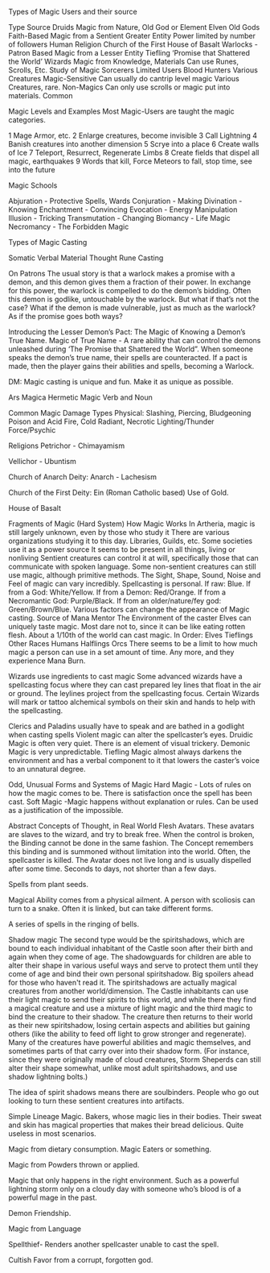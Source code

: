 Types of Magic Users and their source

Type
Source
Druids
Magic from Nature, Old God or Element
Elven Old Gods
Faith-Based
Magic from a Sentient Greater Entity
Power limited by number of followers
Human Religion
Church of the First
House of Basalt
Warlocks - Patron Based
Magic from a Lesser Entity
Tiefling ‘Promise that Shattered the World’
Wizards
Magic from Knowledge, Materials
Can use Runes, Scrolls, Etc.
Study of Magic
Sorcerers
Limited Users
Blood Hunters
Various Creatures
Magic-Sensitive
Can usually do cantrip level magic
Various Creatures, rare.
Non-Magics
Can only use scrolls or magic put into materials.
Common


Magic Levels and Examples
Most Magic-Users are taught the magic categories.

1 Mage Armor, etc.
2 Enlarge creatures, become invisible
3 Call Lightning
4 Banish creatures into another dimension
5 Scrye into a place
6 Create walls of Ice
7 Teleport, Resurrect, Regenerate Limbs
8 Create fields that dispel all magic, earthquakes
9 Words that kill, Force Meteors to fall, stop time, see into the future


Magic Schools

Abjuration - Protective Spells, Wards
Conjuration - Making
Divination - Knowing
Enchantment - Convincing
Evocation - Energy Manipulation 
Illusion - Tricking
Transmutation - Changing
Biomancy - Life Magic
Necromancy - The Forbidden Magic


Types of Magic Casting

Somatic
Verbal
Material
Thought
Rune Casting

On Patrons
The usual story is that a warlock makes a promise with a demon, and this demon gives them a fraction of their power. In exchange for this power, the warlock is compelled to do the demon’s bidding. Often this demon is godlike, untouchable by the warlock.
But what if that’s not the case? What if the demon is made vulnerable, just as much as the warlock? As if the promise goes both ways?

Introducing the Lesser Demon’s Pact: The Magic of Knowing a Demon’s True Name.
Magic of True Name - A rare ability that can control the demons unleashed during ‘The Promise that Shattered the World”. When someone speaks the demon’s true name, their spells are counteracted. If a pact is made, then the player gains their abilities and spells, becoming a Warlock.


DM:
Magic casting is unique and fun. Make it as unique as possible.

Ars Magica Hermetic Magic
Verb and Noun

Common Magic Damage Types
Physical: Slashing, Piercing, Bludgeoning
Poison and Acid
Fire, Cold
Radiant, Necrotic
Lighting/Thunder
Force/Psychic

Religions
Petrichor - Chimayamism

Vellichor - Ubuntism



Church of Anarch
Deity: Anarch - Lachesism


Church of the First
Deity: Ein (Roman Catholic based)
Use of Gold.

House of Basalt



Fragments of Magic (Hard System)
How Magic Works
In Artheria, magic is still largely unknown, even by those who study it
There are various organizations studying it to this day. Libraries, Guilds, etc.
Some societies use it as a power source
It seems to be present in all things, living or nonliving
Sentient creatures can control it at will, specifically those that can communicate with spoken language.
Some non-sentient creatures can still use magic, although primitive methods.
The Sight, Shape, Sound, Noise and Feel of magic can vary incredibly. Spellcasting is personal.
If raw: Blue.
If from a God: White/Yellow.
If from a Demon: Red/Orange.
If from a Necromantic God: Purple/Black.
If from an older/nature/fey god: Green/Brown/Blue.
Various factors can change the appearance of Magic casting.
Source of Mana
Mentor
The Environment of the caster
Elves can uniquely taste magic. Most dare not to, since it can be like eating rotten flesh.
About a 1/10th of the world can cast magic. In Order:
Elves
Tieflings
Other Races
Humans
Halflings
Orcs
There seems to be a limit to how much magic a person can use in a set amount of time. Any more, and they experience Mana Burn.




Wizards use ingredients to cast magic
Some advanced wizards have a spellcasting focus where they can cast prepared ley lines that float in the air or ground. The leylines project from the spellcasting focus.
Certain Wizards will mark or tattoo alchemical symbols on their skin and hands to help with the spellcasting.

Clerics and Paladins usually have to speak and are bathed in a godlight when casting spells
Violent magic can alter the spellcaster’s eyes.
Druidic Magic is often very quiet. There is an element of visual trickery.
Demonic Magic is very unpredictable.
Tiefling Magic almost always darkens the environment and has a verbal component to it that lowers the caster’s voice to an unnatural degree.


Odd, Unusual Forms and Systems of Magic
Hard Magic - Lots of rules on how the magic comes to be. There is satisfaction once the spell has been cast.
Soft Magic -Magic happens without explanation or rules. Can be used as a justification of the impossible.


Abstract Concepts of Thought, in Real World Flesh Avatars. These avatars are slaves to the wizard, and try to break free. When the control is broken, the Binding cannot be done in the same fashion. The Concept remembers this binding and is summoned without limitation into the world. Often, the spellcaster is killed. The Avatar does not live long and is usually dispelled after some time. Seconds to days, not shorter than a few days.

Spells from plant seeds.

Magical Ability comes from a physical ailment. A person with scoliosis can turn to a snake. Often it is linked, but can take different forms.

A series of spells in the ringing of bells.

Shadow magic
The second type would be the spiritshadows, which are bound to each individual inhabitant of the Castle soon after their birth and again when they come of age. The shadowguards for children are able to alter their shape in various useful ways and serve to protect them until they come of age and bind their own personal spiritshadow. Big spoilers ahead for those who haven't read it. The spiritshadows are actually magical creatures from another world/dimension. The Castle inhabitants can use their light magic to send their spirits to this world, and while there they find a magical creature and use a mixture of light magic and the third magic to bind the creature to their shadow. The creature then returns to their world as their new spiritshadow, losing certain aspects and abilities but gaining others (like the ability to feed off light to grow stronger and regenerate). Many of the creatures have powerful abilities and magic themselves, and sometimes parts of that carry over into their shadow form. (For instance, since they were originally made of cloud creatures, Storm Sheperds can still alter their shape somewhat, unlike most adult spiritshadows, and use shadow lightning bolts.)

The idea of spirit shadows means there are soulbinders. People who go out looking to turn these sentient creatures into artifacts.

Simple Lineage Magic. Bakers, whose magic lies in their bodies. Their sweat and skin has magical properties that makes their bread delicious. Quite useless in most scenarios.

Magic from dietary consumption. Magic Eaters or something.

Magic from Powders thrown or applied.

Magic that only happens in the right environment. Such as a powerful lightning storm only on a cloudy day with someone who’s blood is of a powerful mage in the past.

Demon Friendship.

Magic from Language

Spellthief- Renders another spellcaster unable to cast the spell.

Cultish Favor from a corrupt, forgotten god.